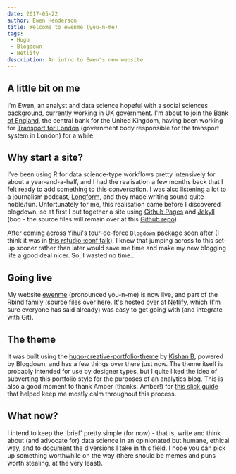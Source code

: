 ```yaml
---
date: 2017-05-22
author: Ewen Henderson
title: Welcome to ewenme (you-n-me)
tags: 
 - Hugo
 - Blogdown
 - Netlify
description: An intro to Ewen's new website
---
```


## A little bit on me

I'm Ewen, an analyst and data science hopeful with a social sciences background, currently working in UK government. I'm about to join the [Bank of England](http://www.bankofengland.co.uk/Pages/home.aspx), the central bank for the United Kingdom, having been working for [Transport for London](https://tfl.gov.uk/) (government body responsible for the transport system in London) for a while.

## Why start a site?

I've been using R for data science-type workflows pretty intensively for about a year-and-a-half, and I had the realisation a few months back that I felt ready to add something to this conversation. I was also listening a lot to a journalism podcast, [Longform](https://longform.org/podcast), and they made writing sound quite noble/fun. Unfortunately for me, this realisation came before I discovered blogdown, so at first I put together a site using [Github Pages](https://pages.github.com/) and [Jekyll](https://jekyllrb.com/) (boo - the source files will remain over at this [Github repo](https://github.com/ewenme/ewenme.github.io)). 

After coming across Yihui's tour-de-force `Blogdown` package soon after (I think it was in [this rstudio::conf talk](https://www.rstudio.com/resources/videos/advanced-r-markdown-tutorial/)), I knew that jumping across to this set-up sooner rather than later would save me time and make my new blogging life a good deal nicer. So, I wasted no time...

## Going live

My website [ewenme](http://ewenme.rbind.io/) (pronounced you-n-me) is now live, and part of the Rbind family (source files over [here](https://github.com/rbind/ewenme). It's hosted over at [Netlify](https://www.netlify.com/), which (I'm sure everyone has said already) was easy to get going with (and integrate with Git). 

## The theme

It was built using the [hugo-creative-portfolio-theme](https://github.com/kishaningithub/hugo-creative-portfolio-theme) by [Kishan B](https://github.com/kishaningithub), powered by Blogdown, and has a few things over there just now. The theme itself is probably intended for use by designer types, but I quite liked the idea of subverting this portfolio style for the purposes of an analytics blog. This is also a good moment to thank Amber (thanks, Amber!) for [this slick guide](https://proquestionasker.github.io/blog/Making_Site/) that helped keep me mostly calm throughout this process.

## What now?

I intend to keep the 'brief' pretty simple (for now) - that is, write and think about (and advocate for) data science in an opinionated but humane, ethical way, and to document the diversions I take in this field. I hope you can pick up something worthwhile on the way (there should be memes and puns worth stealing, at the very least). 